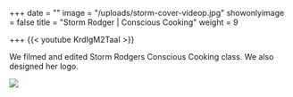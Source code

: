 +++
date = ""
image = "/uploads/storm-cover-videop.jpg"
showonlyimage = false
title = "Storm Rodger | Conscious Cooking"
weight = 9

+++
{{< youtube KrdIgM2TaaI >}}

We filmed and edited Storm Rodgers Conscious Cooking class. We also designed her logo.

![](/uploads/logo-design.jpg)
